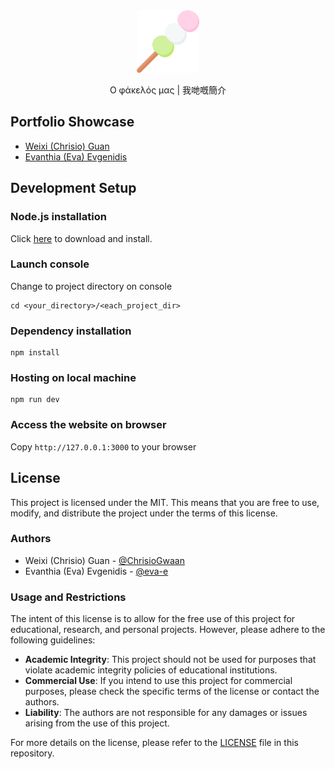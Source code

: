<div align="center">
  <img width="100" src="public/images/dango.png" alt="Spotube Logo">

<p>Ο φάκελός μας | 我哋嘅簡介</p>

</div>

## Portfolio Showcase

- [Weixi (Chrisio) Guan](https://portfolio-xray.vercel.app/)
- [Evanthia (Eva) Evgenidis](https://portfolio-xray-evee.vercel.app/)

## Development Setup

### **Node.js** installation

Click [here](https://nodejs.org/en) to download and install.

### Launch console

Change to project directory on console

```
cd <your_directory>/<each_project_dir>
```

### Dependency installation

```
npm install
```

### Hosting on local machine

```
npm run dev
```

### Access the website on browser

Copy `http://127.0.0.1:3000` to your browser

## License

This project is licensed under the MIT. This means that you are free to use, modify, and distribute the project under the terms of this license.

### Authors

- Weixi (Chrisio) Guan - [@ChrisioGwaan](https://github.com/ChrisioGwaan)
- Evanthia (Eva) Evgenidis - [@eva-e](https://github.com/eva-e)

### Usage and Restrictions

The intent of this license is to allow for the free use of this project for educational, research, and personal projects. However, please adhere to the following guidelines:
- **Academic Integrity**: This project should not be used for purposes that violate academic integrity policies of educational institutions.
- **Commercial Use**: If you intend to use this project for commercial purposes, please check the specific terms of the license or contact the authors.
- **Liability**: The authors are not responsible for any damages or issues arising from the use of this project.

For more details on the license, please refer to the [LICENSE](/LICENSE) file in this repository.
